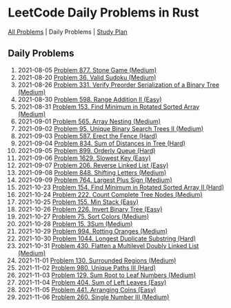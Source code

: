 LeetCode Daily Problems in Rust
===============================

[All Problems](README.md) | Daily Problems | [Study Plan](STUDY_PLAN.md)

Daily Problems
--------------

1. 2021-08-05 [Problem 877. Stone Game (Medium)](problem_0877/)
2. 2021-08-20 [Problem 36. Valid Sudoku (Medium)](problem_0036/)
3. 2021-08-26 [Problem 331. Verify Preorder Serialization of a Binary Tree (Medium)](problem_0331/)
4. 2021-08-30 [Problem 598. Range Addition II (Easy)](problem_0598/)
5. 2021-08-31 [Problem 153. Find Minimum in Rotated Sorted Array (Medium)](problem_0153/)
6. 2021-09-01 [Problem 565. Array Nesting (Medium)](problem_0565/)
7. 2021-09-02 [Problem 95. Unique Binary Search Trees II (Medium)](problem_0095/)
8. 2021-09-03 [Problem 587. Erect the Fence (Hard)](problem_0587/)
9. 2021-09-04 [Problem 834. Sum of Distances in Tree (Hard)](problem_0834/)
10. 2021-09-05 [Problem 899. Orderly Queue (Hard)](problem_0899/)
11. 2021-09-06 [Problem 1629. Slowest Key (Easy)](problem_1629/)
12. 2021-09-07 [Problem 206. Reverse Linked List (Easy)](problem_0206/)
13. 2021-09-08 [Problem 848. Shifting Letters (Medium)](problem_0848/)
14. 2021-09-09 [Problem 764. Largest Plus Sign (Medium)](problem_0764/)
15. 2021-10-23 [Problem 154. Find Minimum in Rotated Sorted Array II (Hard)](problem_0154/)
16. 2021-10-24 [Problem 222. Count Complete Tree Nodes (Medium)](problem_0222/)
17. 2021-10-25 [Problem 155. Min Stack (Easy)](problem_0155/)
18. 2021-10-26 [Problem 226. Invert Binary Tree (Easy)](problem_0226/)
19. 2021-10-27 [Problem 75. Sort Colors (Medium)](problem_0075/)
20. 2021-10-28 [Problem 15. 3Sum (Medium)](problem_0015/)
21. 2021-10-29 [Problem 994. Rotting Oranges (Medium)](problem_0994/)
22. 2021-10-30 [Problem 1044. Longest Duplicate Substring (Hard)](problem_1044/)
23. 2021-10-31 [Problem 430. Flatten a Multilevel Doubly Linked List (Medium)](problem_0430/)
24. 2021-11-01 [Problem 130. Surrounded Regions (Medium)](problem_0130/)
25. 2021-11-02 [Problem 980. Unique Paths III (Hard)](problem_0980/)
26. 2021-11-03 [Problem 129. Sum Root to Leaf Numbers (Medium)](problem_0129/)
27. 2021-11-04 [Problem 404. Sum of Left Leaves (Easy)](problem_0404/)
28. 2021-11-05 [Problem 441. Arranging Coins (Easy)](problem_0441/)
29. 2021-11-06 [Problem 260. Single Number III (Medium)](problem_0260/)

